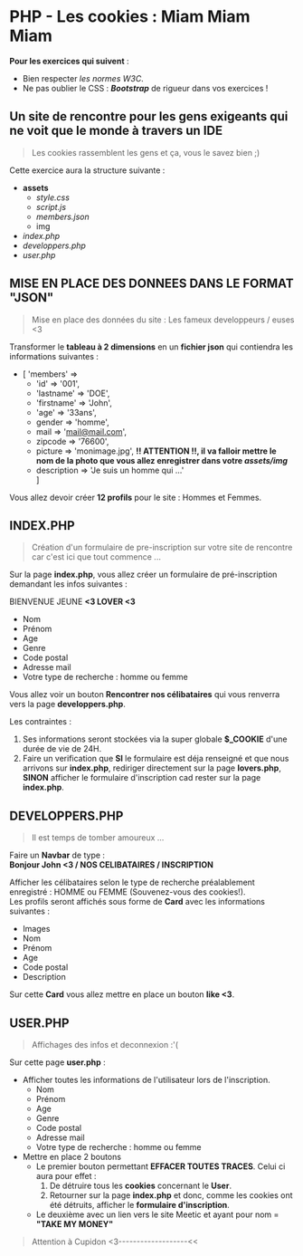 # PHP - Les cookies : Miam Miam Miam

**Pour les exercices qui suivent** :

- Bien respecter *les normes W3C*.  
- Ne pas oublier le CSS : ***Bootstrap*** de rigueur dans vos exercices !  

## Un site de rencontre pour les gens exigeants qui ne voit que le monde à travers un IDE
> Les cookies rassemblent les gens et ça, vous le savez bien ;)

Cette exercice aura la structure suivante :

- **assets**
    - *style.css*
    - *script.js*
    - *members.json*
    - img
- *index.php*
- *developpers.php*
- *user.php*

## MISE EN PLACE DES DONNEES DANS LE FORMAT "JSON"

> Mise en place des données du site : Les fameux developpeurs / euses <3

Transformer le **tableau à 2 dimensions** en un **fichier json** qui contiendra les informations suivantes :

- [ 'members' => 
    - 'id' => '001',
    - 'lastname' => 'DOE',
    - 'firstname' => 'John',
    - 'age' => '33ans',
    - gender => 'homme',
    - mail => 'mail@mail.com',
    - zipcode => '76600',
    - picture => 'monimage.jpg', **!! ATTENTION !!, il va falloir mettre le nom de la photo que vous allez enregistrer dans votre *assets/img***
    - description => 'Je suis un homme qui ...'  
]

Vous allez devoir créer **12 profils** pour le site : Hommes et Femmes.

## INDEX.PHP

> Création d'un formulaire de pre-inscription sur votre site de rencontre car c'est ici que tout commence ...

Sur la page **index.php**, vous allez créer un formulaire de pré-inscription demandant les infos suivantes :

BIENVENUE JEUNE **<3 LOVER <3**

- Nom
- Prénom
- Age
- Genre
- Code postal
- Adresse mail
- Votre type de recherche : homme ou femme

Vous allez voir un bouton **Rencontrer nos célibataires** qui vous renverra vers la page **developpers.php**.  

Les contraintes :

1. Ses informations seront stockées via la super globale **$_COOKIE** d'une durée de vie de 24H.  
2. Faire un verification que **SI** le formulaire est déja renseigné et que nous arrivons sur **index.php**, rediriger directement sur la page **lovers.php**, **SINON** afficher le formulaire d'inscription cad rester sur la page **index.php**.

## DEVELOPPERS.PHP

> Il est temps de tomber amoureux ...

Faire un **Navbar** de type :  
**Bonjour John <3 / NOS CELIBATAIRES / INSCRIPTION**

Afficher les célibataires selon le type de recherche préalablement enregistré : HOMME ou FEMME (Souvenez-vous des cookies!).  
Les profils seront affichés sous forme de **Card** avec les informations suivantes :

- Images
- Nom
- Prénom
- Age
- Code postal
- Description

Sur cette **Card** vous allez mettre en place un bouton **like <3**.

## USER.PHP

> Affichages des infos et deconnexion :'(

Sur cette page **user.php** :

- Afficher toutes les informations de l'utilisateur lors de l'inscription.
    - Nom
    - Prénom
    - Age
    - Genre
    - Code postal
    - Adresse mail
    - Votre type de recherche : homme ou femme
- Mettre en place 2 boutons
    - Le premier bouton permettant **EFFACER TOUTES TRACES**. Celui ci aura pour effet :
        1. De détruire tous les **cookies** concernant le **User**.
        2. Retourner sur la page **index.php** et donc, comme les cookies ont été détruits, afficher le **formulaire d'inscription**.
    - Le deuxième avec un lien vers le site Meetic et ayant pour nom = **"TAKE MY MONEY"**

> Attention à Cupidon <3-------------------<<